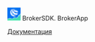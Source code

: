 <img src="https://github.com/BCS-Broker/BrokerApp/blob/master/logo.png"  width="30" height="30"> BrokerSDK. BrokerApp

[Документация](https://github.com/BCS-Broker/BrokerApp/wiki/BrokerAPP-SDK)

